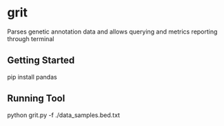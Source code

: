 # grit
Parses genetic annotation data and allows querying and metrics reporting through terminal

## Getting Started
pip install pandas

## Running Tool
python grit.py -f ./data_samples.bed.txt
